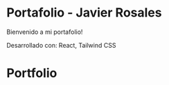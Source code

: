 # Portafolio - Javier Rosales

Bienvenido a mi portafolio!

Desarrollado con: React, Tailwind CSS
# Portfolio
